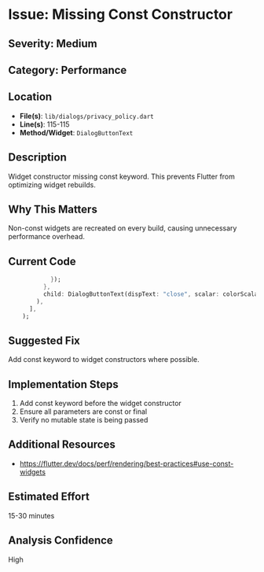 # Issue: Missing Const Constructor

## Severity: Medium

## Category: Performance

## Location
- **File(s)**: `lib/dialogs/privacy_policy.dart`
- **Line(s)**: 115-115
- **Method/Widget**: `DialogButtonText`

## Description
Widget constructor missing const keyword. This prevents Flutter from optimizing widget rebuilds.

## Why This Matters
Non-const widgets are recreated on every build, causing unnecessary performance overhead.

## Current Code
```dart
            });
          },
          child: DialogButtonText(dispText: "close", scalar: colorScalar),
        ),
      ],
    );
```

## Suggested Fix
Add const keyword to widget constructors where possible.

## Implementation Steps
1. Add const keyword before the widget constructor
2. Ensure all parameters are const or final
3. Verify no mutable state is being passed

## Additional Resources
- https://flutter.dev/docs/perf/rendering/best-practices#use-const-widgets

## Estimated Effort
15-30 minutes

## Analysis Confidence
High
